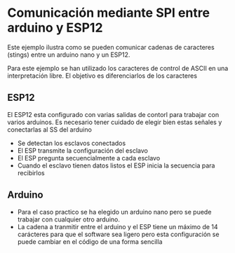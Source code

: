 # Comunicación mediante SPI entre arduino y ESP12
Este ejemplo ilustra como se pueden comunicar cadenas de caracteres (stings) entre un arduino nano y un ESP12. 

Para este ejemplo se han utilizado los caracteres de control de ASCII en una interpretación libre. El objetivo es diferenciarlos de los caracteres

## ESP12
El ESP12 esta configurado con varias salidas de contorl para trabajar con varios arduinos. Es necesario tener cuidado de elegir bien estas señales y conectarlas al SS del arduino
- Se detectan los esclavos conectados
- El ESP transmite la configuración del esclavo
- El ESP  pregunta secuencialmente a cada esclavo
- Cuando el esclavo tienen datos listos el ESP inicia la secuencia para recibirlos

## Arduino
- Para el caso practico se ha elegido un arduino nano pero se puede trabajar con cualquier otro arduino.
- La cadena a tranmitir entre el arduino y el ESP tiene un máximo de 14 carácteres para que el software sea ligero pero esta configuración se puede cambiar en el código de una forma sencilla 
